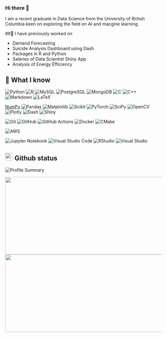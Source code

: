 ### Hi there 👋
I am a recent graduate in Data Science from the University of British Columbia keen on exploring the field on AI and macgine learning 
<!--
**MNBhat/MNBhat** is a ✨ _special_ ✨ repository because its `README.md` (this file) appears on your GitHub profile.

Here are some ideas to get you started:

- 🔭 I’m currently working on ...
- 🌱 I’m currently learning ...
- 👯 I’m looking to collaborate on ...
- 🤔 I’m looking for help with ...
- 🔭 I’m currently working on 
- 💬 Ask me about ...
- 📫 How to reach me: ...
- 😄 Pronouns: ...
- ⚡ Fun fact: ...
-->
##🔭 I have previously worked on
  
  - Demand Forecasting
  - Suicide Analysis Dashboard using Dash
  - Packages in R and Python
  - Salaries of Data Scientist Shiny App
  - Analysis of Energy Efficiency

## 🧠 What I know 
![Python](https://img.shields.io/badge/Python-3670A0?style=flat-square&logo=Python&logoColor=ffdd54)
![R](https://img.shields.io/badge/R-%23276DC3.svg?style=flat-square&logo=R&logoColor=white)
![MySQL](https://img.shields.io/badge/MySQL-%2300f.svg?style=flat-square&logo=MySQL&logoColor=white)
![PostgreSQL](https://img.shields.io/badge/-PostgreSQL-336791?style=flat-square&logo=postgresql&logoColor=white)
![MongoDB](https://img.shields.io/badge/-MongoDB-47A248?style=flat-square&logo=mongodb&logoColor=white)
![C](https://img.shields.io/badge/c-%2300599C.svg?style=flat-square&logo=c&logoColor=white)
![C++](https://img.shields.io/badge/c++-%2300599C.svg?style=flat-square&logo=c%2B%2B&logoColor=white)
![Markdown](https://img.shields.io/badge/Markdown-%23000000.svg?style=flat-square&logo=Markdown&logoColor=white)
![LaTeX](https://img.shields.io/badge/latex-%23008080.svg?style=flat-square&logo=latex&logoColor=white)

[NumPy](https://img.shields.io/badge/numpy-%23013243.svg?style=flat-square&logo=numpy&logoColor=white)
![Pandas](https://img.shields.io/badge/pandas-%23150458.svg?style=flat-square&logo=pandas&logoColor=white)
![Matplotlib](https://img.shields.io/badge/Matplotlib-%23ffffff.svg?style=flat-square&logo=Matplotlib&logoColor=black)
![Scikit](https://img.shields.io/badge/scikit_learn-F7931E?style=flat-square&logo=scikit-learn&logoColor=white)
![PyTorch](https://img.shields.io/badge/PyTorch-%23EE4C2C.svg?style=flat-square&logo=PyTorch&logoColor=white)
![SciPy](https://img.shields.io/badge/SciPy-%230C55A5.svg?style=flat-square&logo=scipy&logoColor=%white)
![OpenCV](https://img.shields.io/badge/opencv-%23white.svg?style=flat-square&logo=opencv&logoColor=white)
![Plotly](https://img.shields.io/badge/Plotly-%233F4F75.svg?style=flat-square&logo=plotly&logoColor=white)
![Dash](https://img.shields.io/badge/Dash-008DE4?style=flat-square&logo=dash&logoColor=white)
![Shiny](https://img.shields.io/badge/Shiny-blue?style=flat-square&logo=RStudio&logoColor=white)
  
![Git](https://img.shields.io/badge/-Git-black?style=flat-square&logo=git)
![GitHub](https://img.shields.io/badge/-GitHub-181717?style=flat-square&logo=github)
![GitHub Actions](https://img.shields.io/badge/github%20actions-%232671E5.svg?style=flat-square&logo=githubactions&logoColor=white)
![Docker](https://img.shields.io/badge/-Docker-2496ED?style=flat-square&logo=docker&logoColor=white)
![CMake](https://img.shields.io/badge/CMake-%23008FBA.svg?style=flat-square&logo=cmake&logoColor=white)

![AWS](https://img.shields.io/badge/AWS-%23FF9900.svg?style=flat-square&logo=amazon-aws&logoColor=white)

![Jupyter Notebook](https://img.shields.io/badge/Jupyter-F37626.svg?style=flat-square&logo=Jupyter&logoColor=white)
![Visual Studio Code](https://img.shields.io/badge/-VSCode-007ACC?style=flat-square&logo=visual-studio-code&logoColor=white)
![RStudio](https://img.shields.io/badge/RStudio-4285F4?style=flat-square&logo=rstudio&logoColor=white)
![Visual Studio](https://img.shields.io/badge/Visual%20Studio-5C2D91.svg?style=flat-square&logo=visual-studio&logoColor=white)

## <img src="https://media.giphy.com/media/iY8CRBdQXODJSCERIr/giphy.gif" width="25"> Github status
![Profile Summary](https://github-profile-summary-cards.vercel.app/api/cards/profile-details?username=MNBhat&theme=nord_bright)
<p> <img src="https://github-readme-stats.vercel.app/api?username=MNBhat&amp;show_icons=true" style="height:250px; width:520px" /> 
<img src="https://github-readme-stats.vercel.app/api/top-langs?username=MNBhat&amp;show_icons=true&amp;layout=compact" style="height:250px; width:520px" /></p>


